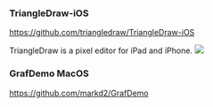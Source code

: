 
### TriangleDraw-iOS
https://github.com/triangledraw/TriangleDraw-iOS

TriangleDraw is a pixel editor for iPad and iPhone.
![](https://github.com/triangledraw/TriangleDraw-iOS/raw/develop/Source/Documentation/triangledraw_screenshots.png)

### GrafDemo MacOS

https://github.com/markd2/GrafDemo
